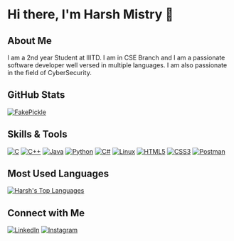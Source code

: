 # Hi there, I'm Harsh Mistry 👋

## About Me
I am a 2nd year Student at IIITD. I am in CSE Branch and I am a passionate software developer well versed in multiple languages.
I am also passionate in the field of CyberSecurity.

## GitHub Stats
[![FakePickle](https://github-readme-stats.vercel.app/api?username=FakePickle&show_icons=true&theme=tokyonight&show_icons=true)](https://github.com/FakePickle)

## Skills & Tools
[![C](https://img.shields.io/badge/-C-00599C?style=flat&logo=c&logoColor=white)](https://www.cprogramming.com/)
[![C++](https://img.shields.io/badge/-C++-00599C?style=flat&logo=c%2B%2B&logoColor=white)](https://www.cprogramming.com/)
[![Java](https://img.shields.io/badge/-Java-007396?style=flat&logo=java&logoColor=white)](https://www.java.com/)
[![Python](https://img.shields.io/badge/-Python-3776AB?style=flat&logo=python&logoColor=white)](https://www.python.org/)
[![C#](https://img.shields.io/badge/-C%23-239120?style=flat&logo=c-sharp&logoColor=white)](https://dotnet.microsoft.com/en-us/languages/csharp)
[![Linux](https://img.shields.io/badge/-Linux-FCC624?style=flat&logo=linux&logoColor=black)](https://www.linux.org/)
[![HTML5](https://img.shields.io/badge/-HTML5-E34F26?style=flat&logo=html5&logoColor=white)](https://html.com/)
[![CSS3](https://img.shields.io/badge/-CSS3-1572B6?style=flat&logo=css3&logoColor=white)](https://css3.com/)
[![Postman](https://img.shields.io/badge/-Postman-FF6C37?style=flat&logo=postman&logoColor=white)](https://www.postman.com/)

## Most Used Languages
[![Harsh's Top Languages](https://github-readme-stats.vercel.app/api/top-langs/?username=FakePickle&layout=compact&theme=tokyonightshow_icons=true)](https://github.com/FakePickle)

## Connect with Me
[![LinkedIn](https://img.shields.io/badge/-LinkedIn-0077B5?style=flat&logo=linkedin&logoColor=white)](https://www.linkedin.com/in/harsh-mistry-977094252/)
[![Instagram](https://img.shields.io/badge/-Instagram-E4405F?style=flat&logo=instagram&logoColor=white)](https://www.instagram.com/ig.hxrsh_1/)
